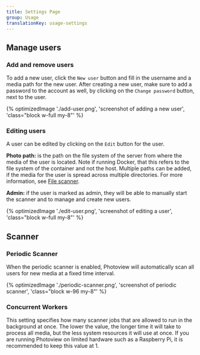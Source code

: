 ```yaml
---
title: Settings Page
group: Usage
translationKey: usage-settings
---
```


## Manage users

### Add and remove users

To add a new user, click the `New user` button and fill in the username and a media path for the new user.
After creating a new user, make sure to add a password to the account as well, by clicking on the `Change password` button, next to the user.

{% optimizedImage './add-user.png', 'screenshot of adding a new user', 'class="block w-full my-8"' %}

### Editing users

A user can be edited by clicking on the `Edit` button for the user.

**Photo path:** is the path on the file system of the server from where the media of the user is located.
Note if running Docker, that this refers to the file system of the container and not the host.
Multiple paths can be added, if the media for the user is spread across multiple directories.
For more information, see [File scanner](../usage-scanner).

**Admin:** if the user is marked as admin, they will be able to manually start the scanner and to manage and create new users.

{% optimizedImage './edit-user.png', 'screenshot of editing a user', 'class="block w-full my-8"' %}

## Scanner

### Periodic Scanner

When the periodic scanner is enabled,
Photoview will automatically scan all users for new media at a fixed time interval.

{% optimizedImage './periodic-scanner.png', 'screenshot of periodic scanner', 'class="block w-96 my-8"' %}

### Concurrent Workers

This setting specifies how many scanner jobs that are allowed to run in the background at once.
The lower the value, the longer time it will take to process all media, but the less system resources it will use at once.
If you are running Photoview on limited hardware such as a Raspberry Pi, it is recommended to keep this value at 1.
